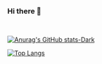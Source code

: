 ### Hi there 👋

 <div style="display: inline-block"><br>
 
 [![Anurag's GitHub stats-Dark](https://github-readme-stats-git-masterrstaa-rickstaa.vercel.app/api?username=kelmendes&show_icons=true&theme=dark#gh-dark-mode-only)](https://github.com/anuraghazra/github-readme-stats#gh-dark-mode-only)
 
 [![Top Langs](https://github-readme-stats.vercel.app/api/top-langs/?username=anuraghazra&layout=compact)](https://github.com/anuraghazra/github-readme-stats)
 
 </div>
